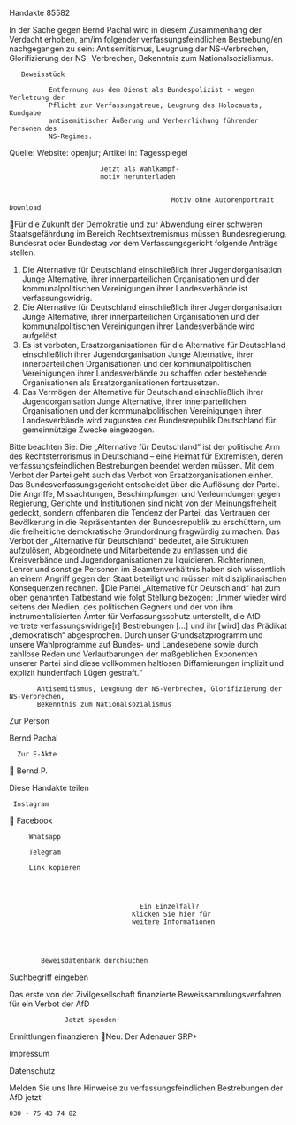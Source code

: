 Handakte 85582

In der Sache gegen Bernd Pachal wird in diesem Zusammenhang der Verdacht
erhoben, am/im folgender verfassungsfeindlichen Bestrebung/en nachgegangen
zu sein: Antisemitismus, Leugnung der NS-Verbrechen, Glorifizierung der NS-
Verbrechen, Bekenntnis zum Nationalsozialismus.




       Beweisstück

              Entfernung aus dem Dienst als Bundespolizist - wegen Verletzung der
              Pflicht zur Verfassungstreue, Leugnung des Holocausts, Kundgabe
              antisemitischer Äußerung und Verherrlichung führender Personen des
              NS-Regimes.



Quelle:
Website: openjur; Artikel in: Tagesspiegel




                           Jetzt als Wahlkampf-
                           motiv herunterladen


                                             Motiv ohne Autorenportrait   Download
Für die Zukunft der Demokratie und zur Abwendung einer schweren
Staatsgefährdung im Bereich Rechtsextremismus müssen Bundesregierung,
Bundesrat oder Bundestag vor dem Verfassungsgericht folgende Anträge stellen:


   1. Die Alternative für Deutschland einschließlich ihrer Jugendorganisation
      Junge Alternative, ihrer innerparteilichen Organisationen und der
      kommunalpolitischen Vereinigungen ihrer Landesverbände ist
      verfassungswidrig.
   2. Die Alternative für Deutschland einschließlich ihrer Jugendorganisation
      Junge Alternative, ihrer innerparteilichen Organisationen und der
      kommunalpolitischen Vereinigungen ihrer Landesverbände wird aufgelöst.
   3. Es ist verboten, Ersatzorganisationen für die Alternative für Deutschland
      einschließlich ihrer Jugendorganisation Junge Alternative, ihrer
      innerparteilichen Organisationen und der kommunalpolitischen
      Vereinigungen ihrer Landesverbände zu schaffen oder bestehende
      Organisationen als Ersatzorganisationen fortzusetzen.
   4. Das Vermögen der Alternative für Deutschland einschließlich ihrer
      Jugendorganisation Junge Alternative, ihrer innerparteilichen Organisationen
      und der kommunalpolitischen Vereinigungen ihrer Landesverbände wird
      zugunsten der Bundesrepublik Deutschland für gemeinnützige Zwecke
      eingezogen.



Bitte beachten Sie: Die „Alternative für Deutschland“ ist der politische Arm des Rechtsterrorismus in
Deutschland – eine Heimat für Extremisten, deren verfassungsfeindlichen Bestrebungen beendet
werden müssen. Mit dem Verbot der Partei geht auch das Verbot von Ersatzorganisationen einher. Das
Bundesverfassungsgericht entscheidet über die Auflösung der Partei. Die Angriffe, Missachtungen,
Beschimpfungen und Verleumdungen gegen Regierung, Gerichte und Institutionen sind nicht von der
Meinungsfreiheit gedeckt, sondern offenbaren die Tendenz der Partei, das Vertrauen der Bevölkerung
in die Repräsentanten der Bundesrepublik zu erschüttern, um die freiheitliche demokratische
Grundordnung fragwürdig zu machen. Das Verbot der „Alternative für Deutschland“ bedeutet, alle
Strukturen aufzulösen, Abgeordnete und Mitarbeitende zu entlassen und die Kreisverbände und
Jugendorganisationen zu liquidieren. Richterinnen, Lehrer und sonstige Personen im
Beamtenverhältnis haben sich wissentlich an einem Angriff gegen den Staat beteiligt und müssen mit
disziplinarischen Konsequenzen rechnen.
Die Partei „Alternative für Deutschland“ hat zum oben genannten Tatbestand wie folgt Stellung
bezogen: „Immer wieder wird seitens der Medien, des politischen Gegners und der von ihm
instrumentalisierten Ämter für Verfassungsschutz unterstellt, die AfD vertrete verfassungswidrige[r]
Bestrebungen […] und ihr [wird] das Prädikat „demokratisch“ abgesprochen. Durch unser
Grundsatzprogramm und unsere Wahlprogramme auf Bundes- und Landesebene sowie durch zahllose
Reden und Verlautbarungen der maßgeblichen Exponenten unserer Partei sind diese vollkommen
haltlosen Diffamierungen implizit und explizit hundertfach Lügen gestraft.“




           Antisemitismus, Leugnung der NS-Verbrechen, Glorifizierung der NS-Verbrechen,
           Bekenntnis zum Nationalsozialismus




   Zur Person


   Bernd Pachal

      Zur E-Akte
                        Bernd P.

Diese Handakte teilen


     Instagram
         Facebook

         Whatsapp

         Telegram

         Link kopieren




                                     Ein Einzelfall?
                                   Klicken Sie hier für
                                   weitere Informationen




            Beweisdatenbank durchsuchen

  Suchbegriff eingeben

  Das erste von der Zivilgesellschaft finanzierte
   Beweissammlungsverfahren für ein Verbot
                     der AfD

                  Jetzt spenden!




Ermittlungen finanzieren
Neu: Der Adenauer SRP+

Impressum

Datenschutz




Melden Sie uns Ihre Hinweise zu verfassungsfeindlichen Bestrebungen der AfD
jetzt!

    030 - 75 43 74 82
